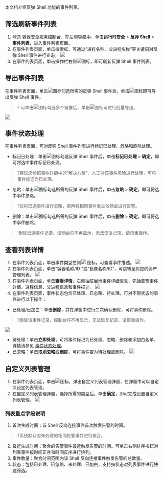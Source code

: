 本文档介绍反弹 Shell 功能的事件列表。

## 筛选刷新事件列表
1. 登录 [容器安全服务控制台](https://console.cloud.tencent.com/tcss)，在左侧导航中，单击**运行时安全** > **反弹 Shell** > **事件列表**，进入事件列表页面。
2. 在事件列表页面，单击搜索框，可通过“进程名称、父进程名称”等关键词对反弹 Shell 事件进行查询。
![](https://main.qcloudimg.com/raw/7ad1b5d6b3b8873c527fee57ffe4fc5d.png)
3. 在事件列表页面，单击操作栏右侧![](https://main.qcloudimg.com/raw/84b6cc4d2eabf9ed7fc0bea43503bb1d.png)图标，即可刷新反弹 Shell 事件列表。

## 导出事件列表
在事件列表页面，单击![](https://main.qcloudimg.com/raw/21ff3bd68750cb41c5ce662a24629cb3.png)图标勾选所需的反弹 Shell 事件后，单击![](https://main.qcloudimg.com/raw/24d375a75e4ee95c77910d101f7203dd.png)图标即可导出反弹 Shell 事件。
>? 可单击![](https://main.qcloudimg.com/raw/08dfa220659d6576a39a981e61ad02e2.png)图标勾选多个镜像后，单击![](https://main.qcloudimg.com/raw/24d375a75e4ee95c77910d101f7203dd.png)图标可进行批量导出。
>
![](https://main.qcloudimg.com/raw/3b6377fb6ae599c5a955d3a92d94c69e.png)

## 事件状态处理[](id:SJZTCL)
在事件列表页面，可对反弹 Shell 事件列表进行标记已处理、忽略和删除处理。
 - 标记已处理：单击![](https://main.qcloudimg.com/raw/21ff3bd68750cb41c5ce662a24629cb3.png)图标勾选反弹 Shell 事件后，单击**标记已处理** > **确定**，即可将选中事件标记已处理。
>?建议您参照事件详情中的“解决方案”，人工对该事件风险进行处理，可将事件标记为已处理。
 - 忽略：单击![](https://main.qcloudimg.com/raw/21ff3bd68750cb41c5ce662a24629cb3.png)图标勾选所需的反弹 Shell 事件后，单击**忽略** > **确定**，即可将选中事件忽略。
>?仅将已选事件进行忽略，若再有相同事件发生依然会进行告警。
 - 删除：单击![](https://main.qcloudimg.com/raw/21ff3bd68750cb41c5ce662a24629cb3.png)图标勾选所需的反弹 Shell 事件后，单击**删除** > **确定**，即可将选中事件删除。
>!删除已选事件记录，控制台将不再显示，无法恢复记录，请慎重操作。

## 查看列表详情
1. 在事件列表页面，单击事件类型左侧![](https://main.qcloudimg.com/raw/5b9eac8b014539648daf1ade48e3188a.png)	图标，可查看事件描述。
![](https://main.qcloudimg.com/raw/0c502de979c647dbf3ade8a198c42526.png)
2. 在事件列表页面，单击“容器名称/ID ”或“镜像名称/ID”，可跳转至对应的资产管理列表。
![](https://main.qcloudimg.com/raw/d6d78f9735284bf8229ec62f5b1bb8a0.png)
3. 在事件列表页面，单击**查看详情**，右侧抽屉展示事件详细信息，包括告警事件详情、进程信息、父进程信息和事件描述。
![](https://main.qcloudimg.com/raw/075c76da05ad72df6f9d1f79ef8fee56.png)
4. 在事件列表页面，事件状态包含已处理、已忽略、待处理。可对不同状态的事件进行以下操作：
 - 已处理/已加白：单击**删除**，并在弹窗中进行二次确认删除，可将事件删除。
>?删除该事件记录，控制台将不再显示，无法恢复记录，请慎重操作。
>
 ![](https://main.qcloudimg.com/raw/8f2b907e40538cc3bd259cf36e60ff54.png)
 - 待处理：单击**立即处理**，可将事件标记为已处理、忽略、删除和添加白名单，详情请参见 [事件状态处理](#SJZTCL)。
 - 已忽略：单击**取消忽略**或**删除**，可将事件变为待处理或删除。
![](https://main.qcloudimg.com/raw/1f50b4ccd4ba5bcacbcc60872b32d5e4.png)

## 自定义列表管理
1. 在事件列表页面，单击![](https://main.qcloudimg.com/raw/d42b27540eef9bf90a9e30f96b500bf3.png)图标，弹出自定义列表管理弹窗，在弹窗中可以自定义设定列表管理。
2. 在自定义列表管理弹窗，选择所需的类型后，单击**确定**，即可完成设置自定义列表管理。
![](https://main.qcloudimg.com/raw/8f1ae8d5fb7dbe9cdd231ee3975d3e6f.png)

### 列表重点字段说明
1. 首次生成时间：该 Shell 反向连接事件首次触发告警的时间。
>?系统默认对未处理的相同告警事件进行聚合。
2. 最近生成时间：聚合的告警事件最近触发告警的时间。可单击右侧排序按钮对列表事件按时间正序和时间反序进行排列。
3. 事件数量：聚合时间范围内该 Shell 反向连接事件触发告警的总数量。
4.  状态：包括已处理、已忽略、未处理、已加白，支持按状态对列表事件进行快速筛选。

